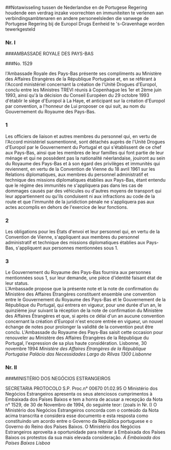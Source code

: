 <meta http-equiv='Content-Type' content='text/html; charset=utf-8' />

##Notawisseling tussen de Nederlandse en de Portugese Regering houdende een verdrag inzake voorrechten en immuniteiten te verlenen aan verbindingsambtenaren en andere personeelsleden die vanwege de Portugese Regering bij de Europol Drugs Eenheid te 's-Gravenhage worden tewerkgesteld

### Nr.  I  

###AMBASSADE ROYALE DES PAYS-BAS

###No. 1529

l'Ambassade Royale des Pays-Bas présente ses compliments au Ministère des Affaires Étrangères de la République Portugaise et, en se référant à l'Accord ministériel concernant la création de l'Unité Drogues d'Europol, conclu entre les Ministres TREVI réunis à Copenhague les 1er et 2ème juin 1993, ainsi qu'à la décision du Conseil Européen du 29 octobre 1993 d'établir le siège d'Europol à La Haye, et anticipant sur la création d'Europol par convention, a l'honneur de Lui proposer ce qui suit, au nom du Gouvernement du Royaume des Pays-Bas.  

### 1  

Les officiers de liaison et autres membres du personnel qui, en vertu de l'Accord ministériel susmentionné, sont détachés auprès de l'Unité Drogues d'Europol par le Gouvernement du Portugal et qui s'établissent de ce chef aux Pays-Bas, ainsi que les membres de leur familles qui font partie de leur ménage et qui ne possèdent pas la nationalité néerlandaise, jouiront au sein du Royaume des Pays-Bas et à son égard des privilèges et immunités qui reviennent, en vertu de la Convention de Vienne du 18 avril 1961 sur les Relations diplomatiques, aux membres du personnel administratif et technique des missions diplomatiques établies aux Pays-Bas, étant entendu que le régime des immunités ne s'appliquera pas dans les cas de dommages causés par des véhicules ou d'autres moyens de transport qui leur appartiennent ou qu'ils conduisent ni aux infractions au code de la route et que l'immunité de la juridiction pénale ne s'appliquera pas aux actes accomplis en dehors de l'exercice de leur fonctions.  

### 2  

Les obligations pour les États d'envoi et leur personnel qui, en vertu de la Convention de Vienne, s'appliquent aux membres du personnel administratif et technique des missions diplomatiques établies aux Pays-Bas, s'appliquent aux personnes mentionnées sous 1.  

### 3  

Le Gouvernement du Royaume des Pays-Bas fournira aux personnes mentionnées sous 1, sur leur demande, une pièce d'identité faisant état de leur status.  
L'Ambassade propose que la présente note et la note de confirmation du Ministère des Affaires Étrangères constituent ensemble une convention entre le Gouvernement du Royaume des Pays-Bas et le Gouvernement de la République du Portugal, qui entrera en vigueur, pour une durée d'un an, le quinzième jour suivant la réception de la note de confirmation du Ministère des Affaires Étrangères et que, si après ce délai d'un an aucune convention concernant la création d'Europol n'est encore entrée en vigueur, un nouvel échange de notes pour prolonger la validité de la convention peut être conclu. L'Ambassade du Royaume des Pays-Bas saisit cette occasion pour renouveler au Ministère des Affaires Étrangères de la République du Portugal, l'expression de sa plus haute considération. Lisbonne, 30 novembre 1994  *Ministère des Affaires Étrangères*   *de la République Portugaise*   *Palácio das Necessidades*   *Largo do Rilvas*   *1300 Lisbonne*    

### Nr.  II  

###MINISTÉRIO DOS NEGÓCIOS ESTRANGEIROS

SECRETARIA PROTOCOLO S.P. Proc.n° 00670 01.02.95 O Ministério dos Negócios Estrangeiros apresenta os seus atenciosos cumprimentos à Embaixada dos Países Baixos e tem a honra de acusar a recepção da Nota n° 1529, de 30 de Novembro de 1994, do seguinte teor:  (zoals in Nr. I)  O Ministério dos Negócios Estrangeiros concorda com o conteúdo da Nota acima transcrita e considera esse documento e esta resposta como constituindo um acordo entre o Governo da República portuguese e o Governo do Reino dos Países Baixos. O Ministério dos Negócios Estrangeiros aproveita a oportunidade para reiterar à Embaixada dos Países Baixos os protestos da sua mais elevada consideração.  *Á*   *Embaixada dos Países Baixos*   *Lisboa*    
